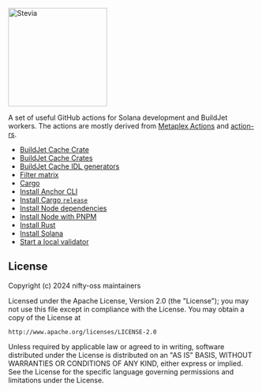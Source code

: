 <p>
    <img width="200" alt="Stevia" src="https://github.com/nifty-oss/actions/assets/729235/543f1db0-7251-4c68-a538-2c88145320dd" />
</p>

A set of useful GitHub actions for Solana development and BuildJet workers. The actions are mostly derived from [Metaplex Actions](https://github.com/metaplex-foundation/actions) and [action-rs](https://github.com/actions-rs).

- [BuildJet Cache Crate](./buildjet-cache-crate)
- [BuildJet Cache Crates](./buildjet-cache-crates)
- [BuildJet Cache IDL generators](./buildjet-cache-idl-generators)
- [Filter matrix](./filter-matrix)
- [Cargo](./cargo)
- [Install Anchor CLI](./install-anchor-cli)
- [Install Cargo `release`](./install-cargo-release)
- [Install Node dependencies](./install-node-dependencies)
- [Install Node with PNPM](./install-node-with-pnpm)
- [Install Rust](./install-rust)
- [Install Solana](./install-solana)
- [Start a local validator](./start-validator)

## License

Copyright (c) 2024 nifty-oss maintainers

Licensed under the Apache License, Version 2.0 (the "License");
you may not use this file except in compliance with the License.
You may obtain a copy of the License at

    http://www.apache.org/licenses/LICENSE-2.0

Unless required by applicable law or agreed to in writing, software
distributed under the License is distributed on an "AS IS" BASIS,
WITHOUT WARRANTIES OR CONDITIONS OF ANY KIND, either express or implied.
See the License for the specific language governing permissions and
limitations under the License.
